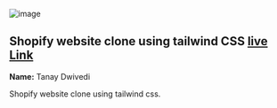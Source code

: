 ![image](https://img.shields.io/badge/tailwind-Shopify-green)


## Shopify website clone using tailwind CSS  [live Link](https://tanay123456789.github.io/shopify-clone/)

**Name:** Tanay Dwivedi

Shopify website clone using tailwind css.
